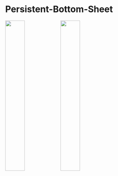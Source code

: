 # Persistent-Bottom-Sheet


<img src='https://user-images.githubusercontent.com/19615296/96354933-0ed3dc80-1091-11eb-9e5f-403fbbbed91b.png' width='35%' /><img src='https://user-images.githubusercontent.com/19615296/96354981-9faab800-1091-11eb-9ece-b736b824ab14.png' width='35%' />
